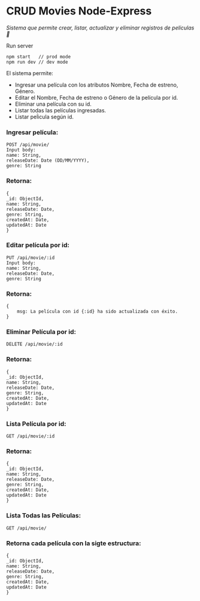 # CRUD Movies Node-Express

_Sistema que permite crear, listar, actualizar y eliminar registros de películas 🚀_

Run server
```
npm start   // prod mode
npm run dev // dev mode
```

El sistema permite:
- Ingresar una película con los atributos Nombre, Fecha de estreno, Género.
- Editar el Nombre, Fecha de estreno o Género de la película por id.
- Eliminar una película con su id.
- Listar todas las películas ingresadas.
- Listar peĺicula según id.

### Ingresar película:
```
POST /api/movie/
Input body:
name: String,
releaseDate: Date (DD/MM/YYYY),
genre: String
```

### Retorna:
```
{
_id: ObjectId,
name: String,
releaseDate: Date,
genre: String,
createdAt: Date,
updatedAt: Date
}
```

### Editar película por id:
```
PUT /api/movie/:id
Input body:
name: String,
releaseDate: Date,
genre: String
```

### Retorna:
```
{
    msg: La película con id {:id} ha sido actualizada con éxito.
}
```

### Eliminar Película por id:
```
DELETE /api/movie/:id
```

### Retorna:
```
{
_id: ObjectId,
name: String,
releaseDate: Date,
genre: String,
createdAt: Date,
updatedAt: Date
}
```

### Lista Película por id:
```
GET /api/movie/:id
```

### Retorna:
```
{
_id: ObjectId,
name: String,
releaseDate: Date,
genre: String,
createdAt: Date,
updatedAt: Date
}
```
### Lista Todas las Películas:
```
GET /api/movie/
```

### Retorna cada película con la sigte estructura:
```
{
_id: ObjectId,
name: String,
releaseDate: Date,
genre: String,
createdAt: Date,
updatedAt: Date
}
```

